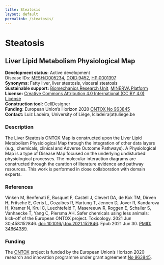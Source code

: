 ```yaml
---
title: Steatosis
layout: default
permalink: /steatosis/
---
```


# Steatosis
## Liver Lipid Metabolism Physiological Map

**Development status:** Active development  
Disease IDs: 
[MESH:D005234](https://meshb.nlm.nih.gov/record/ui?ui=D005234), 
[DOID:9452](https://disease-ontology.org/?id=DOID:9452), 
[HP:0001397](http://purl.obolibrary.org/obo/HP:0001397)  
**Synonyms:** Fatty liver, liver steatosis, visceral steatosis  
**Sustainable support:**  [Biomechanics Research Unit](http://www.biomech.ulg.ac.be/), [MINERVA Platform](https://minerva.pages.uni.lu/doc/)  
**License:** [Creative Commons Attribution 4.0 International (CC BY 4.0) License](https://creativecommons.org/licenses/by/4.0/)  
**Construction tool:** CellDesigner  
**Funding:** European Union’s Horizon 2020 [ONTOX No 963845](https://doi.org/10.3030/963845)  
**Contact:** Luiz Ladeira, University of Liège, lcladeira(at)uliege.be  

### Description

The Liver Steatosis ONTOX Map is constructed upon the Liver Lipid Metabolism Physiological Map through the integration of other data layers (e.g., chemicals, clinical and Adverse Outcome Pathways). A Physiological Map is a type of Disease Map focused on the underlying undisturbed physiological processes. The molecular interaction diagrams are constructed through the curation of literature evidence and pathway resources. This work is performed in close collaboration with domain experts.

### References

Vinken M, Benfenati E, Busquet F, Castell J, Clevert DA, de Kok TM, Dirven H, Fritsche E, Geris L, Gozalbes R, Hartung T, Jennen D, Jover R, Kandarova H, Kramer N, Krul C, Luechtefeld T, Masereeuw R, Roggen E, Schaller S, Vanhaecke T, Yang C, Piersma AH. Safer chemicals using less animals: kick-off of the European ONTOX project. Toxicology. 2021 Jun 30;458:152846. [doi: 10.1016/j.tox.2021.152846](https://doi.org/10.1016/j.tox.2021.152846). Epub 2021 Jun 30. [PMID: 34664389](https://www.ncbi.nlm.nih.gov/pubmed/34664389).

### Funding

The [ONTOX](https://ontox-project.eu/) project is funded by the European Union’s Horizon 2020 research and innovation programme under grant agreement [No 963845](https://doi.org/10.3030/963845).
